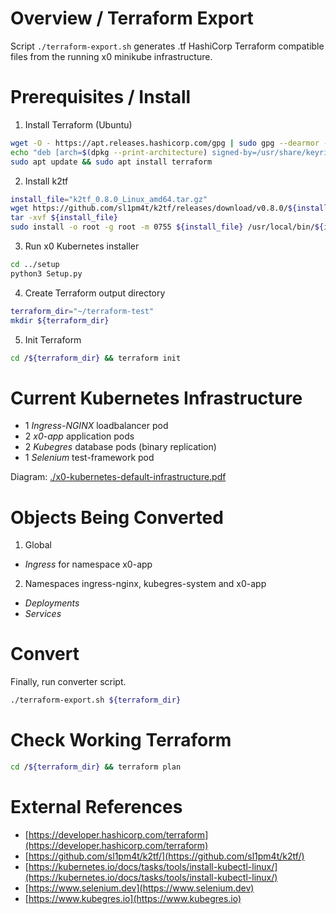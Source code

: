 # Overview / Terraform Export

Script `./terraform-export.sh` generates .tf HashiCorp Terraform compatible files from the
running x0 minikube infrastructure.

# Prerequisites / Install

1. Install Terraform (Ubuntu)

```bash
wget -O - https://apt.releases.hashicorp.com/gpg | sudo gpg --dearmor -o /usr/share/keyrings/hashicorp-archive-keyring.gpg
echo "deb [arch=$(dpkg --print-architecture) signed-by=/usr/share/keyrings/hashicorp-archive-keyring.gpg] https://apt.releases.hashicorp.com $(grep -oP '(?<=UBUNTU_CODENAME=).*' /etc/os-release || lsb_release -cs) main" | sudo tee /etc/apt/sources.list.d/hashicorp.list
sudo apt update && sudo apt install terraform
```

2. Install k2tf

```bash
install_file="k2tf_0.8.0_Linux_amd64.tar.gz"
wget https://github.com/sl1pm4t/k2tf/releases/download/v0.8.0/${install_file}
tar -xvf ${install_file}
sudo install -o root -g root -m 0755 ${install_file} /usr/local/bin/${install_file}
```

3. Run x0 Kubernetes installer

```bash
cd ../setup
python3 Setup.py
```

4. Create Terraform output directory

```bash
terraform_dir="~/terraform-test"
mkdir ${terraform_dir}
```

5. Init Terraform

```bash
cd /${terraform_dir} && terraform init
```

# Current Kubernetes Infrastructure

- 1 *Ingress-NGINX* loadbalancer pod
- 2 *x0-app* application pods
- 2 *Kubegres* database pods (binary replication)
- 1 *Selenium* test-framework pod

Diagram: [./x0-kubernetes-default-infrastructure.pdf](./x0-kubernetes-default-infrastructure.pdf)

# Objects Being Converted

1. Global

- *Ingress* for namespace x0-app

2. Namespaces ingress-nginx, kubegres-system and x0-app

- *Deployments*
- *Services*

# Convert

Finally, run converter script.

```bash
./terraform-export.sh ${terraform_dir}
```

# Check Working Terraform

```bash
cd /${terraform_dir} && terraform plan
```

# External References

- [https://developer.hashicorp.com/terraform](https://developer.hashicorp.com/terraform)
- [https://github.com/sl1pm4t/k2tf/](https://github.com/sl1pm4t/k2tf/)
- [https://kubernetes.io/docs/tasks/tools/install-kubectl-linux/](https://kubernetes.io/docs/tasks/tools/install-kubectl-linux/)
- [https://www.selenium.dev](https://www.selenium.dev)
- [https://www.kubegres.io](https://www.kubegres.io)
